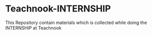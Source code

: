 # Teachnook-INTERNSHIP
This Repository contain materials which is collected while doing the INTERNSHIP at Teachnook

